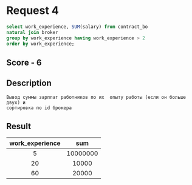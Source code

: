 # Request 4
```sql
select work_experience, SUM(salary) from contract_bo
natural join broker
group by work_experience having work_experience > 2
order by work_experience;
```

## Score - 6

## Description
```
Вывод суммы зарплат работников по их  опыту работы (если он больше двух) и 
сортировка по id брокера
```

## Result
| work_experience |   sum
|:---------------:|:--------:
|               5 | 10000000
|              20 |    10000
|              60 |    20000
